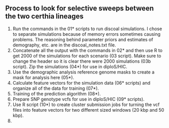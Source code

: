 ## Process to look for selective sweeps between the two certhia lineages

1. Run the commands in the 01* scripts to run discoal simulations. I chose to separate simulations because of memory errors sometimes causing problems. The reasoning behind parameter priors and estimates of demography, etc. are in the discoal_notes.txt file. 
2. Concatenate all the output with the commands in 02* and then use R to get 2000 of the simulations for each scenario (03 script). Make sure to change the header so it is clear there were 2000 simulations (03b script). Zip the simulations (04*) for use in diploS/HIC.
3. Use the demographic analysis reference genome masks to create a mask for analysis here (05*). 
4. Calculate feature vectors for the simulation data (06* scripts) and organize all of the data for training (07*). 
5. Training of the prediction algorithm (08*).
6. Prepare SNP genotype vcfs for use in diploS/HIC (09* scripts).
7. Use R script (10*) to create cluster submission jobs for turning the vcf files into feature vectors for two different sized windows (20 kbp and 50 kbp). 
8.
